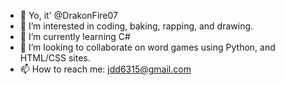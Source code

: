 - 👋 Yo, it' @DrakonFire07
- 👀 I’m interested in coding, baking, rapping, and drawing.
- 🌱 I’m currently learning C#
- 💞️ I’m looking to collaborate on word games using Python, and HTML/CSS sites.
- 📫 How to reach me: jdd6315@gmail.com

<!---
DrakonFire07/DrakonFire07 is a ✨ special ✨ repository because its `README.md` (this file) appears on your GitHub profile.
You can click the Preview link to take a look at your changes.
--->
